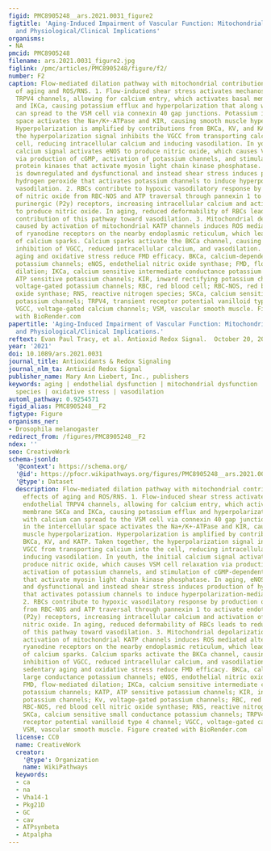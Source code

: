 ```yaml
---
figid: PMC8905248__ars.2021.0031_figure2
figtitle: 'Aging-Induced Impairment of Vascular Function: Mitochondrial Redox Contributions
  and Physiological/Clinical Implications'
organisms:
- NA
pmcid: PMC8905248
filename: ars.2021.0031_figure2.jpg
figlink: /pmc/articles/PMC8905248/figure/f2/
number: F2
caption: Flow-mediated dilation pathway with mitochondrial contributions and effects
  of aging and ROS/RNS. 1. Flow-induced shear stress activates mechanosensitive endothelial
  TRPV4 channels, allowing for calcium entry, which activates basal membrane SKCa
  and IKCa, causing potassium efflux and hyperpolarization that along with calcium
  can spread to the VSM cell via connexin 40 gap junctions. Potassium in the intercellular
  space activates the Na+/K+-ATPase and KIR, causing smooth muscle hyperpolarization.
  Hyperpolarization is amplified by contributions from BKCa, KV, and KATP. Taken together,
  the hyperpolarization signal inhibits the VGCC from transporting calcium into the
  cell, reducing intracellular calcium and inducing vasodilation. In youth, the initial
  calcium signal activates eNOS to produce nitric oxide, which causes VSM cell relaxation
  via production of cGMP, activation of potassium channels, and stimulation of cGMP-dependent
  protein kinases that activate myosin light chain kinase phosphatase. In aging, eNOS
  is downregulated and dysfunctional and instead shear stress induces production of
  hydrogen peroxide that activates potassium channels to induce hyperpolarization-mediated
  vasodilation. 2. RBCs contribute to hypoxic vasodilatory response by production
  of nitric oxide from RBC-NOS and ATP traversal through pannexin 1 to activate endothelial
  purinergic (P2y) receptors, increasing intracellular calcium and activation of eNOS
  to produce nitric oxide. In aging, reduced deformability of RBCs leads to reduced
  contribution of this pathway toward vasodilation. 3. Mitochondrial depolarization
  caused by activation of mitochondrial KATP channels induces ROS mediated alterations
  of ryanodine receptors on the nearby endoplasmic reticulum, which leads to the release
  of calcium sparks. Calcium sparks activate the BKCa channel, causing hyperpolarization,
  inhibition of VGCC, reduced intracellular calcium, and vasodilation. Overall, sedentary
  aging and oxidative stress reduce FMD efficacy. BKCa, calcium-dependent large conductance
  potassium channels; eNOS, endothelial nitric oxide synthase; FMD, flow-mediated
  dilation; IKCa, calcium sensitive intermediate conductance potassium channels; KATP,
  ATP sensitive potassium channels; KIR, inward rectifying potassium channels; Kv,
  voltage-gated potassium channels; RBC, red blood cell; RBC-NOS, red blood cell nitric
  oxide synthase; RNS, reactive nitrogen species; SKCa, calcium sensitive small conductance
  potassium channels; TRPV4, transient receptor potential vanilloid type 4 channel;
  VGCC, voltage-gated calcium channels; VSM, vascular smooth muscle. Figure created
  with BioRender.com
papertitle: 'Aging-Induced Impairment of Vascular Function: Mitochondrial Redox Contributions
  and Physiological/Clinical Implications.'
reftext: Evan Paul Tracy, et al. Antioxid Redox Signal.  October 20, 2021;35(12):974-1015.
year: '2021'
doi: 10.1089/ars.2021.0031
journal_title: Antioxidants & Redox Signaling
journal_nlm_ta: Antioxid Redox Signal
publisher_name: Mary Ann Liebert, Inc., publishers
keywords: aging | endothelial dysfunction | mitochondrial dysfunction | reactive oxygen
  species | oxidative stress | vasodilation
automl_pathway: 0.9254571
figid_alias: PMC8905248__F2
figtype: Figure
organisms_ner:
- Drosophila melanogaster
redirect_from: /figures/PMC8905248__F2
ndex: ''
seo: CreativeWork
schema-jsonld:
  '@context': https://schema.org/
  '@id': https://pfocr.wikipathways.org/figures/PMC8905248__ars.2021.0031_figure2.html
  '@type': Dataset
  description: Flow-mediated dilation pathway with mitochondrial contributions and
    effects of aging and ROS/RNS. 1. Flow-induced shear stress activates mechanosensitive
    endothelial TRPV4 channels, allowing for calcium entry, which activates basal
    membrane SKCa and IKCa, causing potassium efflux and hyperpolarization that along
    with calcium can spread to the VSM cell via connexin 40 gap junctions. Potassium
    in the intercellular space activates the Na+/K+-ATPase and KIR, causing smooth
    muscle hyperpolarization. Hyperpolarization is amplified by contributions from
    BKCa, KV, and KATP. Taken together, the hyperpolarization signal inhibits the
    VGCC from transporting calcium into the cell, reducing intracellular calcium and
    inducing vasodilation. In youth, the initial calcium signal activates eNOS to
    produce nitric oxide, which causes VSM cell relaxation via production of cGMP,
    activation of potassium channels, and stimulation of cGMP-dependent protein kinases
    that activate myosin light chain kinase phosphatase. In aging, eNOS is downregulated
    and dysfunctional and instead shear stress induces production of hydrogen peroxide
    that activates potassium channels to induce hyperpolarization-mediated vasodilation.
    2. RBCs contribute to hypoxic vasodilatory response by production of nitric oxide
    from RBC-NOS and ATP traversal through pannexin 1 to activate endothelial purinergic
    (P2y) receptors, increasing intracellular calcium and activation of eNOS to produce
    nitric oxide. In aging, reduced deformability of RBCs leads to reduced contribution
    of this pathway toward vasodilation. 3. Mitochondrial depolarization caused by
    activation of mitochondrial KATP channels induces ROS mediated alterations of
    ryanodine receptors on the nearby endoplasmic reticulum, which leads to the release
    of calcium sparks. Calcium sparks activate the BKCa channel, causing hyperpolarization,
    inhibition of VGCC, reduced intracellular calcium, and vasodilation. Overall,
    sedentary aging and oxidative stress reduce FMD efficacy. BKCa, calcium-dependent
    large conductance potassium channels; eNOS, endothelial nitric oxide synthase;
    FMD, flow-mediated dilation; IKCa, calcium sensitive intermediate conductance
    potassium channels; KATP, ATP sensitive potassium channels; KIR, inward rectifying
    potassium channels; Kv, voltage-gated potassium channels; RBC, red blood cell;
    RBC-NOS, red blood cell nitric oxide synthase; RNS, reactive nitrogen species;
    SKCa, calcium sensitive small conductance potassium channels; TRPV4, transient
    receptor potential vanilloid type 4 channel; VGCC, voltage-gated calcium channels;
    VSM, vascular smooth muscle. Figure created with BioRender.com
  license: CC0
  name: CreativeWork
  creator:
    '@type': Organization
    name: WikiPathways
  keywords:
  - ca
  - na
  - Vha14-1
  - Pkg21D
  - GC
  - cav
  - ATPsynbeta
  - Atpalpha
---
```

